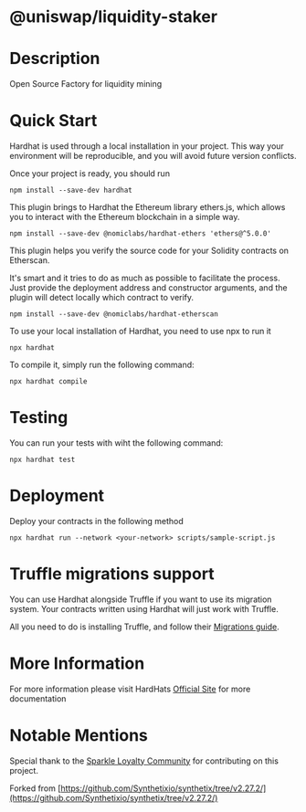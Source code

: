 # @uniswap/liquidity-staker

# Description
Open Source Factory for liquidity mining

# Quick Start
Hardhat is used through a local installation in your project. This way your environment will be reproducible, and you will avoid future version conflicts.

Once your project is ready, you should run

```
npm install --save-dev hardhat

```

This plugin brings to Hardhat the Ethereum library ethers.js, which allows you to interact with the Ethereum blockchain in a simple way.

```
npm install --save-dev @nomiclabs/hardhat-ethers 'ethers@^5.0.0'

```

This plugin helps you verify the source code for your Solidity contracts on Etherscan.

It's smart and it tries to do as much as possible to facilitate the process. Just provide the deployment address and constructor arguments, and the plugin will detect locally which contract to verify.

```
npm install --save-dev @nomiclabs/hardhat-etherscan

```

To use your local installation of Hardhat, you need to use npx to run it  

```
npx hardhat

```

To compile it, simply run the following command:

```
npx hardhat compile

```

# Testing 

You can run your tests with wiht the following command: 

```
npx hardhat test

```

# Deployment 

Deploy your contracts in the following method

```
npx hardhat run --network <your-network> scripts/sample-script.js

```

# Truffle migrations support
You can use Hardhat alongside Truffle if you want to use its migration system. Your contracts written using Hardhat will just work with Truffle.

All you need to do is installing Truffle, and follow their [Migrations guide](https://www.trufflesuite.com/docs/truffle/getting-started/running-migrations).

# More Information

For more information please visit HardHats [Official Site](https://hardhat.org/) for more documentation

# Notable Mentions
Special thank to the [Sparkle Loyalty Community](https://t.me/Sparkleloyalty) for contributing on this project.  

Forked from 
[https://github.com/Synthetixio/synthetix/tree/v2.27.2/](https://github.com/Synthetixio/synthetix/tree/v2.27.2/)
